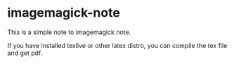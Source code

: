 # imagemagick-note

This is a simple note to imagemagick note.

If you have installed texlive or other latex distro, you can compile the tex file and get pdf.
